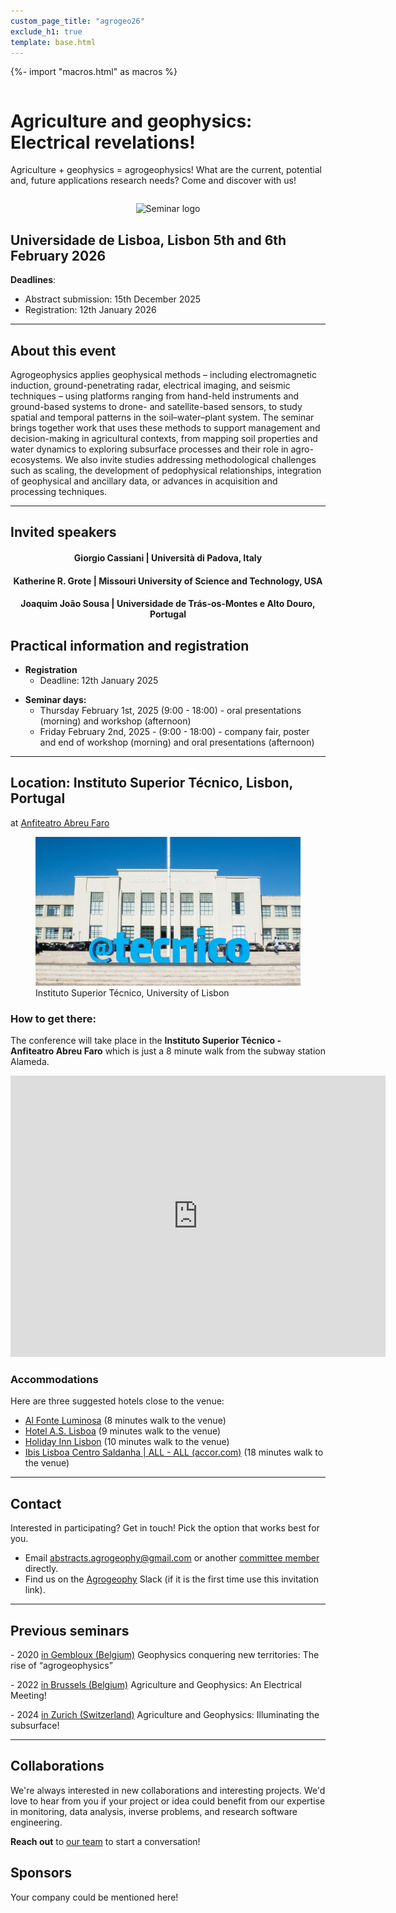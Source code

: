 ```yaml
---
custom_page_title: "agrogeo26"
exclude_h1: true
template: base.html
---
```

{%- import "macros.html" as macros %}


<div class="row mb-3 align-items-center">
<div class="col-md-9 col-sm-8 col-8">

<!--
# {{ page.custom_page_title }}
-->

# Agriculture and geophysics: <br/>Electrical revelations!

<!--Getting precise about precision agriculture!-->



<p class="lead">
Agriculture + geophysics = agrogeophysics! What are the current, potential and, future applications research needs? Come and discover with us!	
</p>


</div>
<div class="col-md-3 col-sm-4 col-4">
  <img alt="Seminar logo" src="{{ config.logo }}">
</div>
</div>


## Universidade de Lisboa, Lisbon 5th and 6th February 2026

<!-- Want to join? [Register now](https://www.eventbrite.com/e/3rd-agrogeophysics-seminar-illuminating-the-subsurface-tickets-719678225947?aff=oddtdtcreator) and [submit an abstract](abstracts.html)!
-->

<!-- Checkout the [Book of abstracts](https://agrogeo24.curve.space/) of the conference.
Here you can also [download it as a PDF](media/booklet_of_abstracts.pdf)
-->

<!--
<div id="carouselExampleAutoplaying" class="carousel slide" data-bs-ride="carousel">
  <div class="carousel-inner">
    <div class="carousel-item active">
      <img src="images/selection/1.jpg" class="d-block w-100" alt="...">
    </div>
    <div class="carousel-item">
      <img src="images/selection/2.jpg" class="d-block w-100" alt="...">
    </div>
    <div class="carousel-item">
      <img src="images/selection/3.jpg" class="d-block w-100" alt="...">
    </div>
    <div class="carousel-item">
      <img src="images/selection/4.jpg" class="d-block w-100" alt="...">
    </div>
    <div class="carousel-item">
      <img src="images/selection/5.jpg" class="d-block w-100" alt="...">
    </div>
    <div class="carousel-item">
      <img src="images/selection/6.jpg" class="d-block w-100" alt="...">
    </div>
    <div class="carousel-item">
      <img src="images/selection/7.jpg" class="d-block w-100" alt="...">
    </div>
    <div class="carousel-item">
      <img src="images/selection/8.jpg" class="d-block w-100" alt="...">
    </div>
  </div>
  <button class="carousel-control-prev" type="button" data-bs-target="#carouselExampleAutoplaying" data-bs-slide="prev">
    <span class="carousel-control-prev-icon" aria-hidden="true"></span>
    <span class="visually-hidden">Previous</span>
  </button>
  <button class="carousel-control-next" type="button" data-bs-target="#carouselExampleAutoplaying" data-bs-slide="next">
    <span class="carousel-control-next-icon" aria-hidden="true"></span>
    <span class="visually-hidden">Next</span>
  </button>
</div>

-->

**Deadlines**:
- Abstract submission: 15th December 2025
- Registration: 12th January 2026

<hr>

## About this event


<div class="callout callout-success">

Agrogeophysics applies geophysical methods – including electromagnetic induction, ground-penetrating radar, electrical imaging, and seismic techniques – using platforms ranging from hand-held instruments and ground-based systems to drone- and satellite-based sensors, to study spatial and temporal patterns in the soil–water–plant system. The seminar brings together work that uses these methods to support management and decision-making in agricultural contexts, from mapping soil properties and water dynamics to exploring subsurface processes and their role in agro-ecosystems. We also invite studies addressing methodological challenges such as scaling, the development of pedophysical relationships, integration of geophysical and ancillary data, or advances in acquisition and processing techniques.

<!-- add about interactive session here? -->

</div>
<hr>

## Invited speakers

<center>  


<!-- <img src="images/speakers/anja.png" style="width: 20%; border-radius: 50%"> -->

#### **Giorgio Cassiani** | Università di Padova, Italy
<!-- _"TBC"_ -->

<!-- <img src="images/speakers/kaijun.png" style="width: 20%; border-radius: 50%"> -->

#### **Katherine R. Grote** | Missouri University of Science and Technology, USA
<!-- _"TBC"_ -->

#### **Joaquim João Sousa** | Universidade de Trás-os-Montes e Alto Douro, Portugal
<!-- _"TBC"_ -->


 

</center>

<!-- <a class="btn btn-primary" href="program.html" role="button">See full program</a> -->



## Practical information and registration

* **Registration** 
	- Deadline: 12th January 2025
	<!-- - fees: **free** for master students, **40** CHF for PhDs, **60** CHF for all other cases. -->

<!-- **30** CHF invited speakers, -->

<!-- * **Arrival + conference dinner:** Wednesday January 31st, 2024 - Social dinner in the evening (18:00) -->

* **Seminar days:**
  - Thursday February 1st, 2025 (9:00 - 18:00) - oral presentations (morning) and workshop (afternoon)
  - Friday February 2nd, 2025 - (9:00 - 18:00) - company fair, poster and end of workshop (morning) and oral presentations (afternoon)

<!-- * **After conference:**
  - Saturday February 3rd, 2024 - Ski trip (for those who want, not included in the fee) -->


<hr>

## Location: Instituto Superior Técnico, Lisbon, Portugal
at [Anfiteatro Abreu Faro](https://chemulisboa.weebly.com/uploads/2/6/1/8/26189991/sala_ist_2jun2014.pdf)

<figure>
	<img alt="Instituto Superior Técnico" src="images/venue.jpeg">
    <figcaption>Instituto Superior Técnico, University of Lisbon</figcaption>
</figure>



<div class="callout callout-success">

### How to get there:

The conference will take place in the **Instituto Superior Técnico - Anfiteatro Abreu Faro** which is just a 8 minute walk from the subway station Alameda.

<iframe src="https://www.google.com/maps/embed?pb=!1m18!1m12!1m3!1d3112.171821865427!2d-9.141279924827627!3d38.736819171758754!2m3!1f0!2f0!3f0!3m2!1i1024!2i768!4f13.1!3m3!1m2!1s0xd1933a24aa81f17%3A0x880c7c731a54423!2sInstituto%20Superior%20T%C3%A9cnico!5e0!3m2!1sen!2sbe!4v1750787195376!5m2!1sen!2sbe" width="600" height="450" style="border:0;" allowfullscreen="" loading="lazy" referrerpolicy="no-referrer-when-downgrade"></iframe>




<!--
<iframe width="425" height="350" frameborder="0" scrolling="no" marginheight="0" marginwidth="0" src="https://www.openstreetmap.org/export/embed.html?bbox=4.362119436264039%2C50.84018189814839%2C4.368814229965211%2C50.84361336329293&amp;layer=transportmap&amp;marker=50.84189766226552%2C4.365466833114624" style="border: 1px solid black"></iframe><br/><small><a href="https://www.openstreetmap.org/?mlat=50.84190&amp;mlon=4.36547#map=18/50.84190/4.36547&amp;layers=T">Display map</a></small>
-->

</div>

### Accommodations
Here are three suggested hotels close to the venue:
- [Al Fonte Luminosa](https://www.fonteluminosa70.pt/) (8 minutes walk to the venue)
- [Hotel A.S. Lisboa](https://www.hotel-aslisboa.pt/) (9 minutes walk to the venue)
- [Holiday Inn Lisbon](https://www.ihg.com/holidayinn/hotels/gb/en/lisbon/lispo/hoteldetail?cm_mmc=GoogleMaps-_-HI-_-PT-_-LISPO) (10 minutes walk to the venue)
- [Ibis Lisboa Centro Saldanha | ALL - ALL (accor.com)](https://all.accor.com/hotel/2117/index.de.shtml?utm_campaign=seo+maps&utm_medium=seo+maps&utm_source=google+Maps) (18 minutes walk to the venue)


<hr>


<!-- ## TODO Workshops

Three workshops will be proposed on the afternoon of the first day and morning of the second day:
- **Exploiting clustering algorithms for spatial analysis of geophysical data**
In this workshop, you will learn the tips and tricks on how to use centroid based clustering algorithms to analyse your spatial data. Using examples you will see how clustering can help to understand spatial patterns in several example datasets. The final example will show how clustering can combine data from different remotely sensed platforms. With the help of an online Jupyter notebook, you will also have the opportunity to try clustering on your data! Bring along some example dataset to try!

- **Introduction to SimPEG using an example with electrical resistivity tomography (ERT)**
Come and discover the powerful open-source SimPEG framework whose development is led by UBC. You will learn how to set-up an inversion in SimPEG using an example from ERT, then you will get the chance to set up an inversion scheme yourselves and finally get some information on how to proceed for your own data set. *Prerequisites: a bit of familiarity with Python and a Google colab account*.

- **OhmPi: an open-source resistivitymeter**
This workshop is divided in three parts where participants will be able to place components on the measurements board, assemble a multiplexer and program a raspberry pi to operate the system. -->


## Contact

<p class="lead">
Interested in participating? Get in touch! Pick the option that works best
for you.
</p>

<ul class="fa-ul my-5">
<li>
<i class="fa-li fa fa-envelope-open fa-fw" aria-hidden="true"></i>
Email <a href="mailto:abstracts.agrogeophy@gmail.com">abstracts.agrogeophy@gmail.com</a> or another <a href="committees.html">committee member</a> directly.
</li>
<li>
<i class="fa-li fab fa-slack fa-fw" aria-hidden="true"></i>
Find us on the <a href="https://join.slack.com/t/agrogeophy/shared_invite/zt-14x7c3h5f-_MziokBFPOrrFk2z2rRBIw">Agrogeophy</a> Slack (if it is the first time use this invitation link).
</li>
</ul>



<hr size="3" noshade> 

<!--
## Sponsors

<style>
img {
  border-radius: 4px;
  width: 150px;
}
</style>


<div class="callout">
The seminar is supported by
<p>
<ul>
  <li> The <a href="http://www.soilbelgium.be/"> Soil Science Society of Belgium (SSSB) </a> – Topical committee II.Soil physics and hydrology </li>
  <li> ENVITAM doctoral school </li>
</ul>

<img id=envitam src="images/logo_envitam.png"
     alt="ENVITAM">
<img src="images/logotransp.png"
     alt="SSSB">
     
</p>
</div>

<hr>

-->

## Previous seminars

<p class="lead">
- 2020 <a href="http://www.soilbelgium.be/?p=3596">in Gembloux (Belgium)</a>
Geophysics conquering new territories: The rise of “agrogeophysics”
</p>

<p class="lead">
- 2022 <a href="https://agrogeophy.github.io/2nd_agrogeophysics_seminar">in Brussels (Belgium)</a>
Agriculture and Geophysics: An Electrical Meeting!
</p>

<p class="lead">
- 2024 <a href="https://agrogeophy.github.io/agrogeo24">in Zurich (Switzerland)</a>
Agriculture and Geophysics: Illuminating the subsurface!
</p>
<hr>

## Collaborations

We're always interested in new collaborations and interesting projects.
We'd love to hear from you if your project or idea could benefit from our
expertise in monitoring, data analysis, inverse problems, and research software
engineering. 

**Reach out** to [our team](committees) to start a conversation!


## Sponsors
Your company could be mentioned here! 
<!-- This event is supported by: -->


<style>

.row {
  display: flex;
  flex-wrap: wrap;
  justify-content: space-evenly;
  align-items: center;
  gap: 1em;
}

/* Create three equal columns that sits next to each other */
.column {
  width: 30%;
}

.column img {
  width: 100%;
}

/* Responsive layout - makes a two column-layout instead of four columns */
@media screen and (max-width: 800px) {
  .column {
    flex: 48%;
  }
}

/* Responsive layout - makes single column-layout */
@media screen and (max-width: 600px) {
  .row {
    gap: 2em;
  }
  .column {
    flex: 100%;
    padding: 0 10%;
  }
}
</style>


<!-- <div class="row">
  <div class="column">
    <a href="https://ethz.ch">
    <img src="images/sponsors/ethz.png"/>
    </a>
  </div>
  <div class="column" >
    <a href="https://www.agroscope.admin.ch">
    <img src="images/sponsors/agroscope.jpg"/>
    </a>
  </div>
  <div class="column">
    <a href="https://www.snf.ch">
    <img src="images/sponsors/snf.png"/>
    </a>
  </div>

  <div class="column">
    <a href="https://curvenote.com/oxa:Iv0z5HLWzgC0LDigFNc1/hYC59pUXsouqA6e2RiOI.1">
    <img src="images/sponsors/ssi-logo.png"/>
    </a>
  </div>
  <div class="column">
    <a href="https://www.iris-instruments.com/">
    <img src="images/sponsors/iris-logo.png"/>
    </a>
  </div>
  <div class="column">
    <a href="https://www.medusa-radiometrics.com/">
    <img src="images/sponsors/Medusa_WebLogo_rectangle-1.png"/>
    </a>
  </div>

  <div class="column">
    <a href="https://www.allied-germany.de/">
    <img src="images/sponsors/allied-associates.png"/>
    </a>
  </div>
  <div class="column">
    <a href="https://geoprospectors.com/en/">
    <img src="images/sponsors/Geoprospectors_Logo_4c_neu.png"/>
    </a>
  </div>
  <div class="column">
    <a href="https://curvenote.com/">
    <img src="images/sponsors/logo-text-blue.svg"/>
    </a>
  </div>
</div> -->
